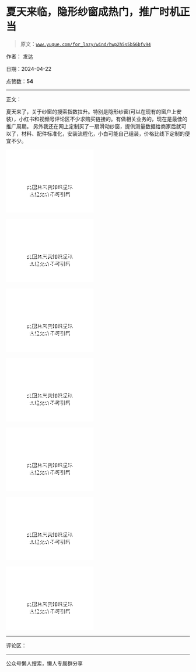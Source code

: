 # 夏天来临，隐形纱窗成热门，推广时机正当

> 原文：[`www.yuque.com/for_lazy/wind/hwp2h5s5b56bfv94`](https://www.yuque.com/for_lazy/wind/hwp2h5s5b56bfv94)

作者： 发达

日期：2024-04-22

点赞数：**54**

* * *

正文：

夏天来了，关于纱窗的搜索指数拉升。特别是隐形纱窗(可以在现有的窗户上安装），小红书和视频号评论区不少求购买链接的。有做相关业务的，现在是最佳的推广周期。
另外我还在网上定制买了一扇滑动纱窗，提供测量数据给商家后就可以了，材料、配件标准化，安装流程化，小白可能自己组装，价格比线下定制的便宜不少。

![](img/3f06c58fe55296c38a615b84353f8a64.png)

![](img/0ab897e9523fde657ede533fdb09c690.png)

![](img/c3a820acc0d1cd0893427166094e0e60.png)

![](img/a14e38c2f5e291066de3c10acb2a7356.png)

![](img/2c4430e0555146767df1edbddc2696d9.png)

![](img/bff1954b60587bac441c40d25bee7ce8.png)

![](img/4e0ce32b35d86d1beca64eff31f0a66c.png)

* * *

评论区：

* * *

公众号懒人搜索，懒人专属群分享